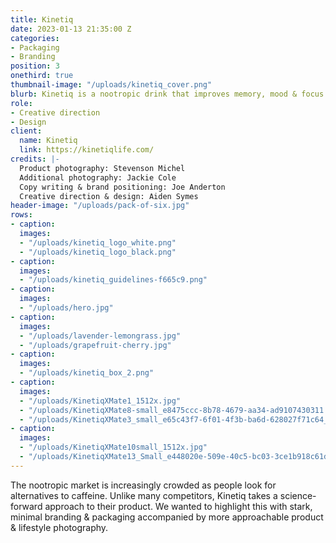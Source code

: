 ```yaml
---
title: Kinetiq
date: 2023-01-13 21:35:00 Z
categories:
- Packaging
- Branding
position: 3
onethird: true
thumbnail-image: "/uploads/kinetiq_cover.png"
blurb: Kinetiq is a nootropic drink that improves memory, mood & focus.
role:
- Creative direction
- Design
client:
  name: Kinetiq
  link: https://kinetiqlife.com/
credits: |-
  Product photography: Stevenson Michel
  Additional photography: Jackie Cole
  Copy writing & brand positioning: Joe Anderton
  Creative direction & design: Aiden Symes
header-image: "/uploads/pack-of-six.jpg"
rows:
- caption: 
  images:
  - "/uploads/kinetiq_logo_white.png"
  - "/uploads/kinetiq_logo_black.png"
- caption: 
  images:
  - "/uploads/kinetiq_guidelines-f665c9.png"
- caption: 
  images:
  - "/uploads/hero.jpg"
- caption: 
  images:
  - "/uploads/lavender-lemongrass.jpg"
  - "/uploads/grapefruit-cherry.jpg"
- caption: 
  images:
  - "/uploads/kinetiq_box_2.png"
- caption: 
  images:
  - "/uploads/KinetiqXMate1_1512x.jpg"
  - "/uploads/KinetiqXMate8-small_e8475ccc-8b78-4679-aa34-ad9107430311.png"
  - "/uploads/KinetiqXMate3_small_e65c43f7-6f01-4f3b-ba6d-628027f71c64_1512x.jpg"
- caption: 
  images:
  - "/uploads/KinetiqXMate10small_1512x.jpg"
  - "/uploads/KinetiqXMate13_Small_e448020e-509e-40c5-bc03-3ce1b918c61d_1512x.jpg"
---
```


The nootropic market is increasingly crowded as people look for alternatives to caffeine. Unlike many competitors, Kinetiq takes a science-forward approach to their product. We wanted to highlight this with stark, minimal branding & packaging accompanied by more approachable product & lifestyle photography.